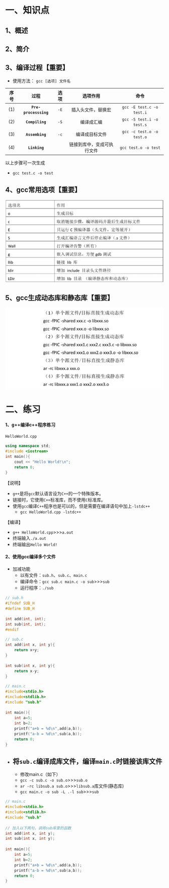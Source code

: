 # 一、知识点
## 1、概述


## 2、简介


## 3、编译过程【重要】
- 使用方法：
`gcc [选项] 文件名`

|序号|过程|选项|选项作用|命令|
|:-:|:-:|:-:|:-:|:-:|
|(1)|**`Pre-processsing`**|`-E`|插入头文件，替换宏|`gcc -E test.c -o test.i`|
|(2)|**`Compiling`**|`-S`|编译成汇编|`gcc -S test.i -o test.s`|
|(3)|**`Assembing`**|`-c`|编译成目标文件|`gcc -c test.o -o test.o`|
|(4)|**`Linking`**||链接到库中，变成可执行文件|`gcc test.o -o test`|
以上步骤可一次生成
- `gcc test.c -o test`

## 4、gcc常用选项【重要】

![图 4](../images/6b1b14885a4d40f2404b52244e406474a1e532ccd2714bcb2f09380f6dd891d3.png)  

## 5、gcc生成动态库和静态库【重要】
![图 6](../images/02e85899b57381d5e03a50d60bac473bbfa450449b80f57a65c15487dc099a18.png)  


# 二、练习

#### 1、g++编译c++程序练习
`HelloWorld.cpp`
```C++
using namespace std;
#include <iostream>
int main(){
    cout << "Hello World!\n";
    return 0;
}
```
【说明】
- `g++`是将`gcc`默认语言设为`C++`的一个特殊版本。
- 链接时，它使用`C++`标准库，而不使用`C`标准库。
- 使用`gcc`编译`C++`程序也是可以的，但是需要在编译语句中加上`-lstdc++`
    - `gcc HelloWorld.cpp -lstdc++`

【编译】
- `g++ HelloWorld.cpp`>>>`a.out`
- 终端输入`./a.out`
- 终端输出`Hello World!`

#### 2、使用gcc编译多个文件
- 加减功能
    - 以有文件：`sub.h`、`sub.c`、`main.c`
    - 编译命令：`gcc sub.c main.c -o sub`>>>`sub`
    - 运行程序：`./sub`
```C
// sub.h
#ifndef SUB_H
#define SUB_H

int add(int, int);
int sub(int, int);
#endif
```
```C
// sub.c
int add(int x, int y){
	return x+y;
}

int sub(int x, int y){
	return x-y;
}
```
```C
// main.c
#include<stdio.h>
#include<stdlib.h>
#include "sub.h"

int main(){
	int a=5;
	int b=2;
	printf("a+b = %d\n",add(a,b));
	printf("a-b = %d\n",sub(a,b));
	return 0;
}
```



- 将`sub.c`编译成库文件，编译`main.c`时链接该库文件
    - 
    - 修改main.c（如下）
    - `gcc -c sub.c -o sub.o`>>>`sub.o`
    - `ar -rc libsub.a sub.o`>>>`libsub.a`库文件(静态库)
    - `gcc main.c -o sub -L .-l sub`>>>`sub`

```C
// main.c
#include<stdio.h>
#include<stdlib.h>
#include "sub.h"

// 加入以下两句，调用sub库里的函数
int add(int x, int y);
int sub(int x, int y);

int main(){
	int a=5;
	int b=2;
	printf("a+b = %d\n",add(a,b));
	printf("a-b = %d\n",sub(a,b));
	return 0;
}
```
